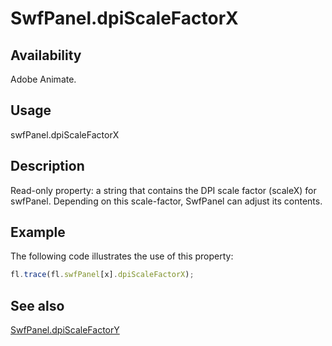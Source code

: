 # SwfPanel.dpiScaleFactorX

## Availability

Adobe Animate.

## Usage

swfPanel.dpiScaleFactorX

## Description

Read-only property: a string that contains the DPI scale factor (scaleX) for swfPanel. Depending on this scale-factor, SwfPanel can adjust its contents.

## Example

The following code illustrates the use of this property:

```javascript
fl.trace(fl.swfPanel[x].dpiScaleFactorX);
```

## See also

[SwfPanel.dpiScaleFactorY](../SwfPanel_object/SwfPanel2.md)
